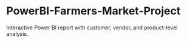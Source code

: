 # PowerBI-Farmers-Market-Project
Interactive Power BI report with customer, vendor, and product-level analysis.
